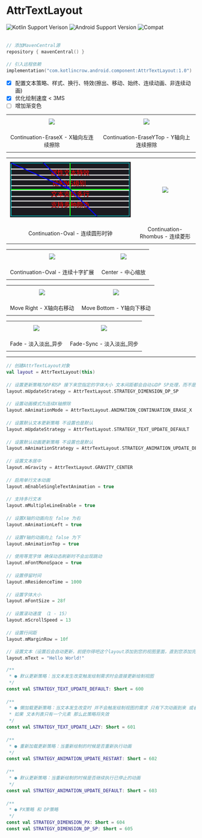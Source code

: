 # AttrTextLayout

![Kotlin Support Verison](https://img.shields.io/badge/Kotlin_Version-1.3.0+-blue) ![Android Support Version](https://img.shields.io/badge/Android_Version-4.4+-blue) ![Compat](https://img.shields.io/badge/Compat-AndroidX_&_Support_Library-blue)

```kotlin

// 添加MavenCentral源
repository { mavenCentral() }

// 引入远程依赖
implementation("com.kotlincrow.android.component:AttrTextLayout:1.0")
```

- [x] 配置文本策略、样式、换行、特效(擦出、移动、始终、连续动画、非连续动画)
- [x] 优化绘制速度 < 3MS
- [ ] 增加渐变色

<table>
	<tr>
		<td align="center" style="padding: 10px;"><img src="docs/img/Continuation-EraseXLeft.gif"></td>
		<td align="center" style="padding: 10px;"><img src="docs/img/Continuation-EraseYTop.gif"></td>
	</tr>
    <tr>
		<td align="center" style="padding: 10px;">Continuation-EraseX - X轴向左连续擦除</td>
		<td align="center" style="padding: 10px;">Continuation-EraseYTop - Y轴向上连续擦除</td>
	</tr>
</table>

<table>
	<tr>
		<td align="center" style="padding: 10px;"><img src="docs/img/Continuation-Oval.gif"></td>
		<td align="center" style="padding: 10px;"><img src="docs/img/Continuation-Rhombus.gif"></td>
	</tr>
    <tr>
		<td align="center" style="padding: 10px;">Continuation-Oval - 连续圆形时钟</td>
		<td align="center" style="padding: 10px;">Continuation-Rhombus - 连续菱形</td>
	</tr>
</table>

<table>
	<tr>
		<td align="center" style="padding: 10px;"><img src="docs/img/Continuation-Cross.gif"></td>
		<td align="center" style="padding: 10px;"><img src="docs/img/Center.gif"></td>
	</tr>
    <tr>
		<td align="center" style="padding: 10px;">Continuation-Oval - 连续十字扩展</td>
		<td align="center" style="padding: 10px;">Center - 中心缩放</td>
	</tr>
</table>

<table>
	<tr>
		<td align="center" style="padding: 10px;"><img src="docs/img/Move_XRight.gif"></td>
		<td align="center" style="padding: 10px;"><img src="docs/img/Move_YBottom.gif"></td>
	</tr>
    <tr>
		<td align="center" style="padding: 10px;">Move Right - X轴向右移动</td>
		<td align="center" style="padding: 10px;">Move Bottom - Y轴向下移动</td>
	</tr>
</table>

<table>
	<tr>
		<td align="center" style="padding: 10px;"><img src="docs/img/Fade.gif"></td>
		<td align="center" style="padding: 10px;"><img src="docs/img/Fade_Sync.gif"></td>
	</tr>
    <tr>
		<td align="center" style="padding: 10px;">Fade - 淡入淡出_异步</td>
		<td align="center" style="padding: 10px;">Fade-Sync - 淡入淡出_同步</td>
	</tr>
</table>

---

```kotlin
// 创建AttrTextLayout对象
val layout = AttrTextLayout(this)

// 设置更新策略为DP和SP 接下来您指定的字体大小 文本间距都会自动以DP SP处理，而不是像素
layout.mUpdateStrategy = AttrTextLayout.STRATEGY_DIMENSION_DP_SP

// 设置动画模式为连续X轴擦除 
layout.mAnimationMode = AttrTextLayout.ANIMATION_CONTINUATION_ERASE_X

// 设置默认文本更新策略 不设置也是默认
layout.mUpdateStrategy = AttrTextLayout.STRATEGY_TEXT_UPDATE_DEFAULT

// 设置默认动画更新策略 不设置也是默认
layout.mAnimationStrategy = AttrTextLayout.STRATEGY_ANIMATION_UPDATE_DEFAULT

// 设置文本居中
layout.mGravity = AttrTextLayout.GRAVITY_CENTER

// 启用单行文本动画
layout.mEnableSingleTextAnimation = true

// 支持多行文本
layout.mMultipleLineEnable = true

// 设置X轴的动画向左 false 为右
layout.mAnimationLeft = true

// 设置Y轴的动画向上 false 为下
layout.mAnimationTop = true

// 使用等宽字体 确保动态刷新时不会出现跳动
layout.mFontMonoSpace = true

// 设置停留时间
layout.mResidenceTime = 1000

// 设置字体大小
layout.mFontSize = 28f

// 设置滚动速度 （1 - 15）
layout.mScrollSpeed = 13

// 设置行间距
layout.mMarginRow = 10f

// 设置文本（设置后会自动更新，前提你得吧这个layout添加到您的视图里面，直到您添加完成mText也会自动生效，除非不设置）
layout.mText = "Hello World!"
```

```kotlin 策略类别
/**
 * ● 默认更新策略：当文本发生改变触发绘制需求时会直接更新绘制视图
 */
const val STRATEGY_TEXT_UPDATE_DEFAULT: Short = 600

/**
 * ● 懒加载更新策略：当文本发生改变时 并不会触发绘制视图的需求 只有下次动画到来 或者 切换到下一个文本才会重新绘制视图
 * 如果 文本列表只有一个元素 那么此策略将失效
 */
const val STRATEGY_TEXT_UPDATE_LAZY: Short = 601

/**
 * ● 重新加载更新策略：当重新绘制的时候是否重新执行动画
 */
const val STRATEGY_ANIMATION_UPDATE_RESTART: Short = 602

/**
 * ● 默认更新策略：当重新绘制的时候是否继续执行已停止的动画
 */
const val STRATEGY_ANIMATION_UPDATE_DEFAULT: Short = 603

/**
 * ● PX策略 和 DP策略
 */
const val STRATEGY_DIMENSION_PX: Short = 604
const val STRATEGY_DIMENSION_DP_SP: Short = 605
```